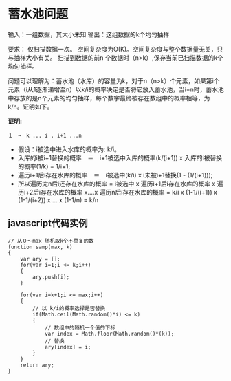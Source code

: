 # 蓄水池问题

输入：一组数据，其大小未知
输出：这组数据的k个均匀抽样

要求：
仅扫描数据一次。
空间复杂度为O(K)。空间复杂度与整个数据量无关，只与抽样大小有关。
扫描到数据的前n 个数据时（n>k）,保存当前已扫描数据的k个均匀抽样。

问题可以理解为：蓄水池（水库）的容量为k，对于n（n>k）个元素，如果第i个元素（i从1逐渐递增至n）以k/i的概率决定是否将它放入蓄水池，当i=n时，蓄水池中存放的是n个元素的均匀抽样，每个数字最终被存在数组中的概率相等，为k/n。证明如下。


**证明:**

    １　~　k ... i . i+1 ...n
* 假设：i被选中进入水库的概率为: k/i。
* 入库的i被i+1替换的概率　＝　i+1被选中入库的概率(k/(i+1)) x 入库的i被替换的概率(1/k) = 1/i+1;
* 遍历i+1后i存在水库的概率　＝　i被选中(k/i) x i未被i+1替换(1 - (1/(i+1)));
* 所以遍历完n后i还存在水库的概率 = i被选中 x 遍历i+1后i存在水库的概率 x 遍历i+2后i存在水库的概率 x....x 遍历n后i存在水库的概率
= k/i x (1-1/(i+1)) x (1-1/(i+2)) x ... x (1-1/n)
= k/n

## javascript代码实例

    // 从０～max 随机取k个不重复的数
    function samp(max, k)
    {
        var ary = [];
        for(var i=1;i <= k;i++)
        {
            ary.push(i);
        }

        for(var i=k+1;i <= max;i++)
        {
            // 以 k/i的概率选择是否替换
            if(Math.ceil(Math.random()*i) <= k)
            {
                // 数组中的随机一个值的下标
                var index = Math.floor(Math.random()*(k));
                // 替换
                ary[index] = i;
            }
        }
        return ary;
    }